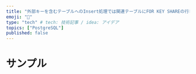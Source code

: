 ```yaml
---
title: "外部キーを含むテーブルへのInsert処理では関連テーブルにFOR KEY SHAREの行レベルロックがかかる"
emoji: "🔖"
type: "tech" # tech: 技術記事 / idea: アイデア
topics: ["PostgreSQL"]
published: false
---
```


# サンプル